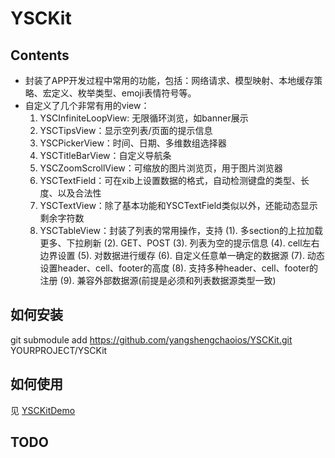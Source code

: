# YSCKit

## Contents
- 封装了APP开发过程中常用的功能，包括：网络请求、模型映射、本地缓存策略、宏定义、枚举类型、emoji表情符号等。
- 自定义了几个非常有用的view：
  1. YSCInfiniteLoopView: 无限循环浏览，如banner展示
  2. YSCTipsView：显示空列表/页面的提示信息
  3. YSCPickerView：时间、日期、多维数组选择器
  4. YSCTitleBarView：自定义导航条
  5. YSCZoomScrollView：可缩放的图片浏览页，用于图片浏览器
  6. YSCTextField：可在xib上设置数据的格式，自动检测键盘的类型、长度、以及合法性
  7. YSCTextView：除了基本功能和YSCTextField类似以外，还能动态显示剩余字符数
  8. YSCTableView：封装了列表的常用操作，支持
    (1). 多section的上拉加载更多、下拉刷新
    (2). GET、POST
    (3). 列表为空的提示信息
    (4). cell左右边界设置
    (5). 对数据进行缓存
    (6). 自定义任意单一确定的数据源
    (7). 动态设置header、cell、footer的高度
    (8). 支持多种header、cell、footer的注册
    (9). 兼容外部数据源(前提是必须和列表数据源类型一致)
    
## 如何安装
  git submodule add https://github.com/yangshengchaoios/YSCKit.git YOURPROJECT/YSCKit

## 如何使用
见 [YSCKitDemo](https://github.com/yangshengchaoios/YSCKitDemo)

## TODO

